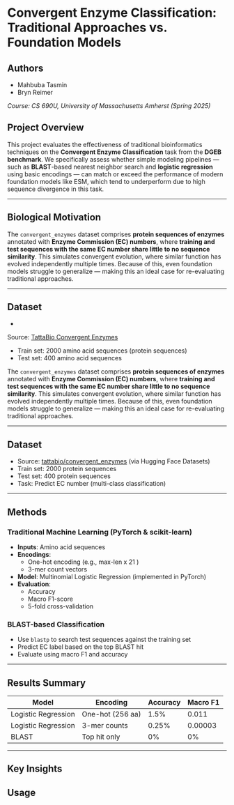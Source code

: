 # Convergent Enzyme Classification: Traditional Approaches vs. Foundation Models

## Authors

- Mahbuba Tasmin
- Bryn Reimer

_Course: CS 690U, University of Massachusetts Amherst (Spring 2025)_


## Project Overview

This project evaluates the effectiveness of traditional bioinformatics
techniques on the **Convergent Enzyme Classification** task from the **DGEB
benchmark**. We specifically assess whether simple modeling pipelines — such as
**BLAST**-based nearest neighbor search and **logistic regression** using basic
encodings — can match or exceed the performance of modern foundation models like
ESM, which tend to underperform due to high sequence divergence in this task.

---

## Biological Motivation

The `convergent_enzymes` dataset comprises **protein sequences of enzymes**
annotated with **Enzyme Commission (EC) numbers**, where **training and test
sequences with the same EC number share little to no sequence similarity**. This
simulates convergent evolution, where similar function has evolved independently
multiple times. Because of this, even foundation models struggle to generalize —
making this an ideal case for re-evaluating traditional approaches.

---

## Dataset

-
Source: [TattaBio Convergent Enzymes](hf://datasets/tattabio/convergent_enzymes/)
- Train set: 2000 amino acid sequences (protein sequences)
- Test set: 400 amino acid sequences

The `convergent_enzymes` dataset comprises **protein sequences of enzymes** annotated with **Enzyme Commission (EC) numbers**, where **training and test sequences with the same EC number share little to no sequence similarity**. This simulates convergent evolution, where similar function has evolved independently multiple times. Because of this, even foundation models struggle to generalize — making this an ideal case for re-evaluating traditional approaches.

---


##  Dataset

- Source: [tattabio/convergent_enzymes](https://huggingface.co/datasets/tattabio/convergent_enzymes) (via Hugging Face Datasets)
- Train set: 2000 protein sequences
- Test set: 400 protein sequences
- Task: Predict EC number (multi-class classification)

---

## Methods

### Traditional Machine Learning (PyTorch & scikit-learn)
- **Inputs**: Amino acid sequences 
- **Encodings**:
  - One-hot encoding (e.g., max-len x 21 )
  - 3-mer count vectors 
- **Model**: Multinomial Logistic Regression (implemented in PyTorch)
- **Evaluation**:
    - Accuracy
    - Macro F1-score
    - 5-fold cross-validation


### BLAST-based Classification

- Use `blastp` to search test sequences against the training set
- Predict EC label based on the top BLAST hit
- Evaluate using macro F1 and accuracy


---

## Results Summary


| Model                | Encoding         | Accuracy | Macro F1 |
|---------------------|------------------|----------|----------|
| Logistic Regression | One-hot (256 aa) | 1.5%     | 0.011    |
| Logistic Regression | 3-mer counts     | 0.25%    | 0.00003  |
| BLAST               | Top hit only     | 0%       | 0%       |


---

## Key Insights




## Usage

